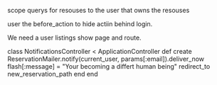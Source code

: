 scope querys for resouses to the user that owns the resouses

user the before_action to hide actiin behind login.

We need a user listings show page and route.


class NotificationsController < ApplicationController
  def create
    ReservationMailer.notify(current_user, params[:email]).deliver_now
    flash[:message] = "Your becoming a differt human being"
    redirect_to new_reservation_path
  end
end
